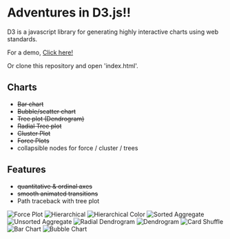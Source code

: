 Adventures in D3.js!!
==================

D3 is a javascript library for generating highly interactive charts using web standards. 

For a demo, [Click here!](https://kevin-qiu.github.io/)

Or clone this repository and open 'index.html'.

## Charts
* ~~Bar chart~~
* ~~Bubble/scatter chart~~
* ~~Tree plot (Dendrogram)~~
* ~~Radial Tree plot~~
* ~~Cluster Plot~~
* ~~Force Plots~~
* collapsible nodes for force / cluster / trees

## Features
* ~~quantitative & ordinal axes~~
* ~~smooth animated transitions~~
* Path traceback with tree plot

![Force Plot](https://s3.amazonaws.com/kevinqiu_net/images/force_plot.gif)
![Hierarchical](https://s3.amazonaws.com/kevinqiu_net/images/hierarchical_cluster.png)
![Hierarchical Color](https://s3.amazonaws.com/kevinqiu_net/images/hierarchical_color.png)
![Sorted Aggregate](https://s3.amazonaws.com/kevinqiu_net/images/sorted_aggregate.png)
![Unsorted Aggregate](https://s3.amazonaws.com/kevinqiu_net/images/unsorted_aggregate.png)
![Radial Dendrogram](https://s3.amazonaws.com/kevinqiu_net/images/radial_tree.png)
![Dendrogram](https://s3.amazonaws.com/kevinqiu_net/images/tree_plot.png)
![Card Shuffle](http://i.gyazo.com/2321dcbf03a69012caa4b5eea2979f38.gif)
![Bar Chart](https://s3.amazonaws.com/kevinqiu_net/images/Bar_chart.png)
![Bubble Chart](https://s3.amazonaws.com/kevinqiu_net/images/bubble_chart.png)

